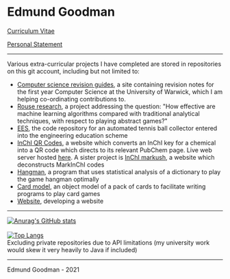 # Edmund Goodman

[Curriculum Vitae](https://github.com/EdmundGoodman/EdmundGoodman/blob/master/edmundGoodmanCV.pdf)

[Personal Statement](https://github.com/EdmundGoodman/EdmundGoodman/blob/master/edmundGoodmanStatement.pdf)

***

Various extra-curricular projects I have completed are stored in repositories on this git account, including but not limited to:
   - [Computer science revision guides](https://github.com/CSRG-Group/dcs-notes.github.io), a site containing revision notes for the first year Computer Science at the University of Warwick, which I am helping co-ordinating contributions to.
   - [Rouse research](https://github.com/EdmundGoodman/rouse-research), a project addressing the question: "How effective are machine learning algorithms compared with traditional analytical techniques, with respect to playing abstract games?"
   - [EES](https://github.com/EdmundGoodman/EES), the code repository for an automated tennis ball collector entered into the engineering education scheme
   - [InChI QR Codes](https://github.com/EdmundGoodman/InChiQRCodes), a website which converts an InChI key for a chemical into a QR code which directs to its relevant PubChem page. Live web server hosted [here](http://www-rinchi.ch.cam.ac.uk/qrinchi/). A sister project is [InChI markush](https://github.com/EdmundGoodman/InChiMarkush), a website which deconstructs MarkInChI codes
   - [Hangman](https://github.com/EdmundGoodman/hangman-solver), a program that uses statistical analysis of a dictionary to play the game hangman optimally
   - [Card model](https://github.com/EdmundGoodman/cardModel), an object model of a pack of cards to facilitate writing programs to play card games
   - [Website](https://github.com/EdmundGoodman/EdmundGoodman.github.io), developing a website


***

[![Anurag's GitHub stats](https://github-readme-stats.vercel.app/api?username=EdmundGoodman&count_private=true&show_icons=true)](https://github.com/anuraghazra/github-readme-stats)
<br />
<br />
[![Top Langs](https://github-readme-stats.vercel.app/api/top-langs/?username=EdmundGoodman&hide=c%2B%2B&layout=compact)](https://github.com/anuraghazra/github-readme-stats)
<br />
Excluding private repositories due to API limitations (my university work would skew it very heavily to Java if included)

***


Edmund Goodman \- 2021
